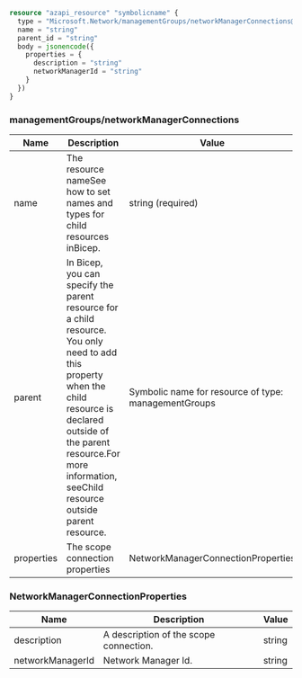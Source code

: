 ```terraform
resource "azapi_resource" "symbolicname" {
  type = "Microsoft.Network/managementGroups/networkManagerConnections@2021-05-01-preview"
  name = "string"
  parent_id = "string"
  body = jsonencode({
    properties = {
      description = "string"
      networkManagerId = "string"
    }
  })
}

```

### managementGroups/networkManagerConnections

| Name | Description | Value |
|-|-|-|
| name | The resource nameSee how to set names and types for child resources inBicep. | string (required) |
| parent | In Bicep, you can specify the parent resource for a child resource. You only need to add this property when the child resource is declared outside of the parent resource.For more information, seeChild resource outside parent resource. | Symbolic name for resource of type: managementGroups |
| properties | The scope connection properties | NetworkManagerConnectionProperties |


### NetworkManagerConnectionProperties

| Name | Description | Value |
|-|-|-|
| description | A description of the scope connection. | string |
| networkManagerId | Network Manager Id. | string |



